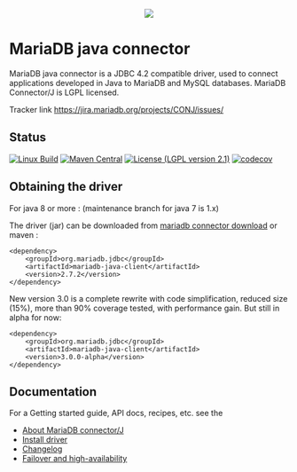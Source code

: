 <p align="center">
  <a href="http://mariadb.com/">
    <img src="https://mariadb.com/kb/static/images/logo-2018-black.png">
  </a>
</p>

# MariaDB java connector

MariaDB java connector is a JDBC 4.2 compatible driver, used to connect applications developed in Java to MariaDB and MySQL databases. MariaDB Connector/J is LGPL licensed.

Tracker link <a href="https://jira.mariadb.org/projects/CONJ/issues/">https://jira.mariadb.org/projects/CONJ/issues/</a>

## Status
[![Linux Build](https://travis-ci.com/mariadb-corporation/mariadb-connector-j.svg?branch=master)](https://travis-ci.com/mariadb-corporation/mariadb-connector-j)
[![Maven Central](https://maven-badges.herokuapp.com/maven-central/org.mariadb.jdbc/mariadb-java-client/badge.svg)](https://maven-badges.herokuapp.com/maven-central/org.mariadb.jdbc/mariadb-java-client)
[![License (LGPL version 2.1)](https://img.shields.io/badge/license-GNU%20LGPL%20version%202.1-green.svg?style=flat-square)](http://opensource.org/licenses/LGPL-2.1)
[![codecov][codecov-image]][codecov-url]

## Obtaining the driver

For java 8 or more :
(maintenance branch for java 7 is 1.x)

The driver (jar) can be downloaded from [mariadb connector download](https://mariadb.com/downloads/#connectors)
or maven : 
```script
<dependency>
	<groupId>org.mariadb.jdbc</groupId>
	<artifactId>mariadb-java-client</artifactId>
	<version>2.7.2</version>
</dependency>
```

New version 3.0 is a complete rewrite with code simplification, reduced size (15%), more than 90% coverage tested, with performance gain.
But still in alpha for now:
```script
<dependency>
    <groupId>org.mariadb.jdbc</groupId>
    <artifactId>mariadb-java-client</artifactId>
    <version>3.0.0-alpha</version>
</dependency>
```


## Documentation

For a Getting started guide, API docs, recipes,  etc. see the 
* [About MariaDB connector/J](https://mariadb.com/kb/en/about-mariadb-connector-j/)
* [Install driver](https://mariadb.com/kb/en/installing-mariadb-connectorj/)
* [Changelog](/CHANGELOG.md)
* [Failover and high-availability](https://mariadb.com/kb/en/failover-and-high-availability-with-mariadb-connector-j/)


[codecov-image]:https://codecov.io/gh/mariadb-corporation/mariadb-connector-j/branch/master/graph/badge.svg
[codecov-url]:https://codecov.io/gh/mariadb-corporation/mariadb-connector-j

